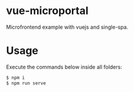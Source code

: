 # vue-microportal
Microfrontend example with vuejs and single-spa.

# Usage

Execute the commands below inside all folders:
```bash
$ npm i
$ npm run serve
```
